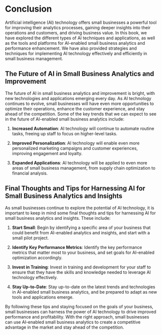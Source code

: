 # Conclusion

Artificial intelligence (AI) technology offers small businesses a powerful tool for improving their analytics processes, gaining deeper insights into their operations and customers, and driving business value. In this book, we have explored the different types of AI techniques and applications, as well as the tools and platforms for AI-enabled small business analytics and performance enhancement. We have also provided strategies and techniques for implementing AI technology effectively and efficiently in small business management.

The Future of AI in Small Business Analytics and Improvement
------------------------------------------------------------

The future of AI in small business analytics and improvement is bright, with new technologies and applications emerging every day. As AI technology continues to evolve, small businesses will have even more opportunities to optimize their operations, enhance the customer experience, and stay ahead of the competition. Some of the key trends that we can expect to see in the future of AI-enabled small business analytics include:

1. **Increased Automation**: AI technology will continue to automate routine tasks, freeing up staff to focus on higher-level tasks.

2. **Improved Personalization**: AI technology will enable even more personalized marketing campaigns and customer experiences, improving engagement and loyalty.

3. **Expanded Applications**: AI technology will be applied to even more areas of small business management, from supply chain optimization to financial analysis.

Final Thoughts and Tips for Harnessing AI for Small Business Analytics and Insights
-----------------------------------------------------------------------------------

As small businesses continue to explore the potential of AI technology, it is important to keep in mind some final thoughts and tips for harnessing AI for small business analytics and insights. These include:

1. **Start Small**: Begin by identifying a specific area of your business that could benefit from AI-enabled analytics and insights, and start with a small pilot project.

2. **Identify Key Performance Metrics**: Identify the key performance metrics that matter most to your business, and set goals for AI-enabled optimization accordingly.

3. **Invest in Training**: Invest in training and development for your staff to ensure that they have the skills and knowledge needed to leverage AI technology effectively.

4. **Stay Up-to-Date**: Stay up-to-date on the latest trends and technologies in AI-enabled small business analytics, and be prepared to adapt as new tools and applications emerge.

By following these tips and staying focused on the goals of your business, small businesses can harness the power of AI technology to drive improved performance and profitability. With the right approach, small businesses can use AI-enabled small business analytics to create a competitive advantage in the market and stay ahead of the competition.